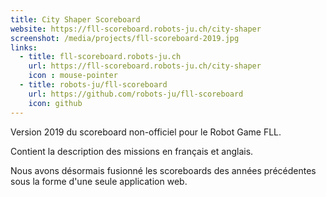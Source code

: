 ```yaml
---
title: City Shaper Scoreboard
website: https://fll-scoreboard.robots-ju.ch/city-shaper
screenshot: /media/projects/fll-scoreboard-2019.jpg
links:
  - title: fll-scoreboard.robots-ju.ch
    url: https://fll-scoreboard.robots-ju.ch/city-shaper
    icon : mouse-pointer
  - title: robots-ju/fll-scoreboard
    url: https://github.com/robots-ju/fll-scoreboard
    icon: github
---
```


Version 2019 du scoreboard non-officiel pour le Robot Game FLL.

Contient la description des missions en français et anglais.

Nous avons désormais fusionné les scoreboards des années précédentes sous la forme d'une seule application web.
